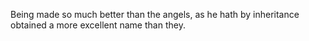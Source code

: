 Being made so much better than the angels, as he hath by inheritance obtained a more excellent name than they.
